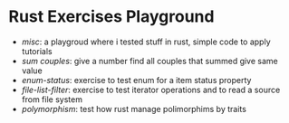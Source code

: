 # Rust Exercises Playground

- *misc*: a playgroud where i tested stuff in rust, simple code to apply tutorials
- *sum couples*: give a number find all couples that summed give same value 
- *enum-status*: exercise to test enum for a item status property
- *file-list-filter*: exercise to test iterator operations and to read a source from file system
- *polymorphism*: test how rust manage polimorphims by traits
